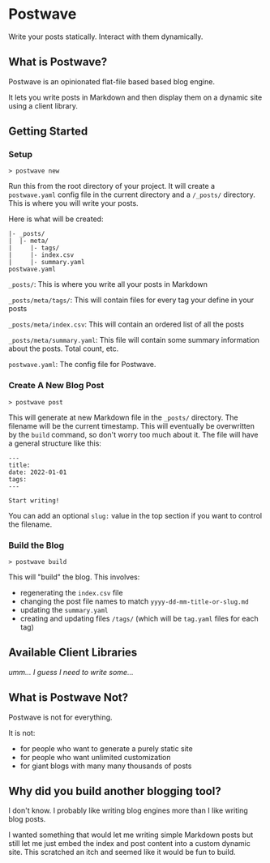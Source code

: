# Postwave

Write your posts statically. Interact with them dynamically.

## What is Postwave?

Postwave is an opinionated flat-file based based blog engine.

It lets you write posts in Markdown and then display them on a dynamic site using a client library.

## Getting Started

### Setup

```
> postwave new
```

Run this from the root directory of your project. It will create a `postwave.yaml` config file in the current directory and a `/_posts/` directory. This is where you will write your posts.

Here is what will be created:

```
|- _posts/
|  |- meta/
|     |- tags/
|     |- index.csv
|     |- summary.yaml
postwave.yaml
```

`_posts/`: This is where you write all your posts in Markdown

`_posts/meta/tags/`: This will contain files for every tag your define in your posts

`_posts/meta/index.csv`: This will contain an ordered list of all the posts

`_posts/meta/summary.yaml`: This file will contain some summary information about the posts. Total count, etc.

`postwave.yaml`: The config file for Postwave.

### Create A New Blog Post

```
> postwave post
```

This will generate at new Markdown file in the `_posts/` directory. The filename will be the current timestamp. This will eventually be overwritten by the `build` command, so don't worry too much about it. The file will have a general structure like this:

```
---
title:
date: 2022-01-01
tags:
---

Start writing!
```

You can add an optional `slug:` value in the top section if you want to control the filename.

### Build the Blog

```
> postwave build
```

This will "build" the blog. This involves:
- regenerating the `index.csv` file
- changing the post file names to match `yyyy-dd-mm-title-or-slug.md`
- updating the `summary.yaml`
- creating and updating files `/tags/` (which will be `tag.yaml` files for each tag)

## Available Client Libraries

*umm... I guess I need to write some...*

## What is Postwave Not?

Postwave is not for everything.

It is not:
- for people who want to generate a purely static site
- for people who want unlimited customization
- for giant blogs with many many thousands of posts

## Why did you build another blogging tool?

I don't know. I probably like writing blog engines more than I like writing blog posts.

I wanted something that would let me writing simple Markdown posts but still let me just embed the index and post content into a custom dynamic site. This scratched an itch and seemed like it would be fun to build.
